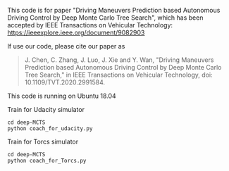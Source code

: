 This code is for paper "Driving Maneuvers Prediction based Autonomous Driving Control by Deep Monte Carlo Tree Search", which has been accepted by IEEE Transactions on Vehicular Technology: https://ieeexplore.ieee.org/document/9082903

If use our code, please cite our paper as

>J. Chen, C. Zhang, J. Luo, J. Xie and Y. Wan, "Driving Maneuvers Prediction based Autonomous Driving Control by Deep Monte Carlo Tree Search," in IEEE Transactions on Vehicular Technology, doi: 10.1109/TVT.2020.2991584.

This code is running on Ubuntu 18.04

Train for Udacity simulator 
```
cd deep-MCTS
python coach_for_udacity.py
```
Train for Torcs simulator
```
cd deep-MCTS
python coach_for_Torcs.py
```
